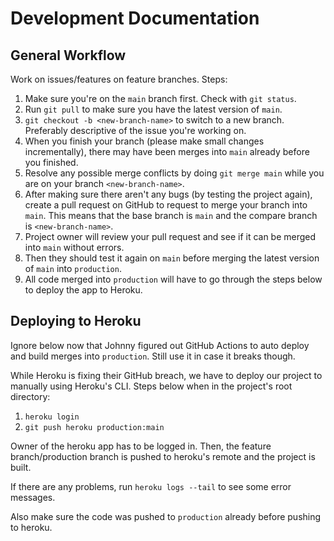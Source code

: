 # Development Documentation

## General Workflow
Work on issues/features on feature branches.
Steps:
1. Make sure you're on the `main` branch first. Check with `git status`.
2. Run `git pull` to make sure you have the latest version of `main`.
3. `git checkout -b <new-branch-name>` to switch to a new branch. Preferably descriptive of the issue you're working on.
4. When you finish your branch (please make small changes incrementally), there may have been merges into `main` already before you finished.
5. Resolve any possible merge conflicts by doing `git merge main` while you are on your branch `<new-branch-name>`.
6. After making sure there aren't any bugs (by testing the project again), create a pull request on GitHub to request to merge your branch into `main`. This means that the base branch is `main` and the compare branch is `<new-branch-name>`.
7. Project owner will review your pull request and see if it can be merged into `main` without errors.
8. Then they should test it again on `main` before merging the latest version of `main` into `production`.
9. All code merged into `production` will have to go through the steps below to deploy the app to Heroku.


## Deploying to Heroku
Ignore below now that Johnny figured out GitHub Actions to auto deploy and build merges into `production`.
Still use it in case it breaks though.

While Heroku is fixing their GitHub breach, we have to deploy our project to manually
using Heroku's CLI. Steps below when in the project's root directory:

1. `heroku login`
2. `git push heroku production:main`

Owner of the heroku app has to be logged in. 
Then, the feature branch/production branch is pushed to heroku's remote and the project is built.

If there are any problems, run `heroku logs --tail` to see some error messages.

Also make sure the code was pushed to `production` already before pushing to heroku.




